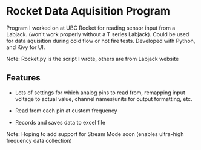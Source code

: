 # Rocket Data Aquisition Program
Program I worked on at UBC Rocket for reading sensor input from a Labjack. (won't work properly without a T series Labjack). Could be used for data aquisition during cold flow or hot fire tests. Developed with Python, and Kivy for UI.

Note: Rocket.py is the script I wrote, others are from Labjack website

## Features
- Lots of settings for which analog pins to read from, remapping input voltage to actual value, channel names/units for output formatting,  etc.

- Read from each pin at custom frequency

- Records and saves data to excel file 

Note: Hoping to add support for Stream Mode soon (enables ultra-high frequency data collection)

